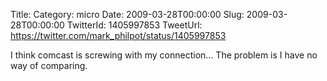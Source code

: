 Title: 
Category: micro
Date: 2009-03-28T00:00:00
Slug: 2009-03-28T00:00:00
TwitterId: 1405997853
TweetUrl: https://twitter.com/mark_philpot/status/1405997853

I think comcast is screwing with my connection...  The problem is I have no way of comparing.